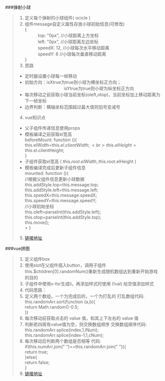 ###弹射小球
> 1. 定义每个弹射的小球组件( ocicle )
> 2. 组件message自定义属性存放小球初始信息(可修改)<br>
> 	{<br>
> 	　　　top: "0px",        //小球距离上方坐标<br>
> 	　　　left: "0px",        //小球距离左边坐标<br>
> 	　　　speedX: 12,      //小球每次水平移动距离<br>
> 	　　　speedY: 6         //小球每次垂直移动距离<br>
> 	}    <br>
> 3. 思路
> 	* 定时器设置小球每一帧移动
> 	*  初始方向：isXtrue为true则小球为横坐标正方向；
> 　　　　　　　　　isYtrue为true则小球为纵坐标正方向
> 	* 每次移动之前获取小球当前坐标(oleft,otop)，当前坐标加上移动距离为下一帧坐标
> 	* 边界判断：横轴坐标范围超过最大值则加号变减号
> 4. vue知识点
> 	* 父子组件传递信息使用props
> 	* 模板编译之前获取el宽高 <br>
> 		beforeMount: function (){<br>
> 		    this.elWidth=this.$el.clientWidth;<br>
> 		    this.elHeight=this.$el.clientHeight;<br>
> 		}<br>
> 	* 子组件获取el宽高 ( this.$root.elWidth,this.$root.elHeight )
> 	* 模板编译完成后更新子组件信息<br>
> 			mounted: function (){<br>
> 			    //根据父组件信息更新小球数据<br>
> 			    this.addStyle.top=this.message.top;<br>
> 			    this.addStyle.left=this.message.left;<br>
> 			    this.speedX=this.message.speedX;<br>
> 			    this.speedY=this.message.speedY;<br>
> 			    //小球初始坐标<br>
> 			    this.oleft=parseInt(this.addStyle.left);<br>
> 			    this.otop=parseInt(this.addStyle.top);<br>
> 			    this.move();<br>
> 			> }<br>
> 5. [链接地址]( http://hsianglee.top/vue/moveBall.html )

###vue拼图
>1. 定义组件box
> 2. 使用slot在父组件插入button，调用子组件this.$children[0].randomNum()重新生成随机数组达到重新开始游戏的目的
> 3.  子组件中使用v-for生成li，再添加样式时使用 (!val) 给空值添加样式
> 4.  代码思路：
> 	1. 定义两个数组，一个为完成后的，一个为打乱的
> 	打乱数组代码: <br>
> 		this.randomArr.sort(function (a,b){<br>
> 				return Math.random()-0.5;<br>
> 	})<br>
> 	2. 每次移动前获取点击的 value 值，和其上下左右的 value 值
> 	3. 判断若四周有value值为空，则交换数组顺序
> 	交换数组顺序代码: <br>
> 		this.randomArr.splice(index,1,lNum);<br>
> 	this.randomArr.splice(index-1,1,cNum);<br>
> 	4. 每次移动后判断两个数组是否相等
> 	代码: <br>
> 		if(this.numArr.join(" ")==this.randomArr.join(" ")){<br>
> 				return true;<br>
> 		}else{<br>
> 				return false;<br>
> 	}<br>
> 5. [链接地址]( http://hsianglee.top/vue/puzzleVue.html )
